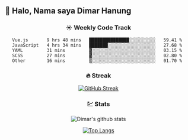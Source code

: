 ## 👋 Halo, Nama saya **Dimar Hanung**

<center>

### :sunny: Weekly Code Track
<!--START_SECTION:waka-->
```text
Vue.js       9 hrs 48 mins   ███████████████░░░░░░░░░░   59.41 % 
JavaScript   4 hrs 34 mins   ███████░░░░░░░░░░░░░░░░░░   27.68 % 
YAML         31 mins         ▓░░░░░░░░░░░░░░░░░░░░░░░░   03.15 % 
SCSS         27 mins         ▓░░░░░░░░░░░░░░░░░░░░░░░░   02.80 % 
Other        16 mins         ▒░░░░░░░░░░░░░░░░░░░░░░░░   01.70 % 
```
<!--END_SECTION:waka-->

### :fire: Streak

[![GitHub Streak](http://github-readme-streak-stats.herokuapp.com?user=dimar-hanung)](https://git.io/streak-stats)

### :chart: Stats

![Dimar's github stats](https://github-readme-stats.vercel.app/api?username=dimar-hanung&show_icons=true&theme=vue)

[![Top Langs](https://github-readme-stats.vercel.app/api/top-langs/?username=dimar-hanung)](#)

</center>

